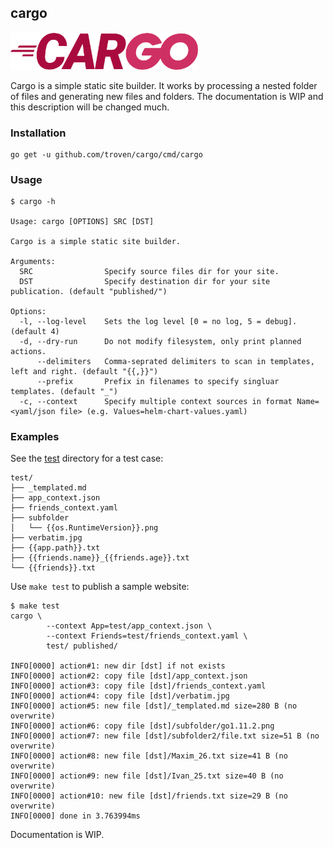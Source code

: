 ## cargo

<img src="docs/cargo.png" width="300px" />

Cargo is a simple static site builder. It works by processing a nested folder of files and generating new files and folders.
The documentation is WIP and this description will be changed much.

### Installation

```
go get -u github.com/troven/cargo/cmd/cargo
```

### Usage

```
$ cargo -h

Usage: cargo [OPTIONS] SRC [DST]

Cargo is a simple static site builder.

Arguments:
  SRC                Specify source files dir for your site.
  DST                Specify destination dir for your site publication. (default "published/")

Options:
  -l, --log-level    Sets the log level [0 = no log, 5 = debug]. (default 4)
  -d, --dry-run      Do not modify filesystem, only print planned actions.
      --delimiters   Comma-seprated delimiters to scan in templates, left and right. (default "{{,}}")
      --prefix       Prefix in filenames to specify singluar templates. (default "_")
  -c, --context      Specify multiple context sources in format Name=<yaml/json file> (e.g. Values=helm-chart-values.yaml)
```

### Examples

See the [test](/test) directory for a test case:

```
test/
├── _templated.md
├── app_context.json
├── friends_context.yaml
├── subfolder
│   └── {{os.RuntimeVersion}}.png
├── verbatim.jpg
├── {{app.path}}.txt
├── {{friends.name}}_{{friends.age}}.txt
└── {{friends}}.txt
```

Use `make test` to publish a sample website:

```
$ make test
cargo \
        --context App=test/app_context.json \
        --context Friends=test/friends_context.yaml \
        test/ published/

INFO[0000] action#1: new dir [dst] if not exists
INFO[0000] action#2: copy file [dst]/app_context.json
INFO[0000] action#3: copy file [dst]/friends_context.yaml
INFO[0000] action#4: copy file [dst]/verbatim.jpg
INFO[0000] action#5: new file [dst]/_templated.md size=280 B (no overwrite)
INFO[0000] action#6: copy file [dst]/subfolder/go1.11.2.png
INFO[0000] action#7: new file [dst]/subfolder2/file.txt size=51 B (no overwrite)
INFO[0000] action#8: new file [dst]/Maxim_26.txt size=41 B (no overwrite)
INFO[0000] action#9: new file [dst]/Ivan_25.txt size=40 B (no overwrite)
INFO[0000] action#10: new file [dst]/friends.txt size=29 B (no overwrite)
INFO[0000] done in 3.763994ms
```

Documentation is WIP.
